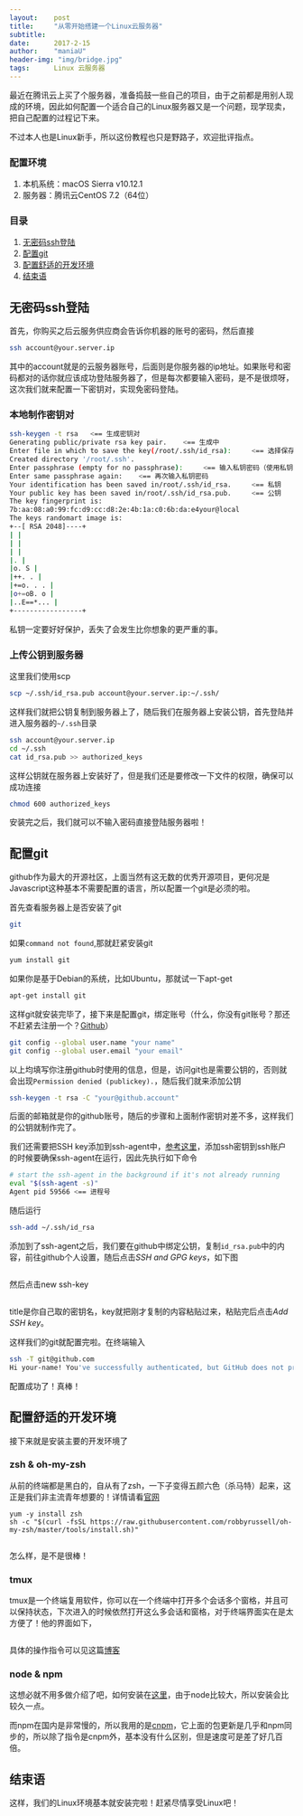 ```yaml
---
layout:    post
title:     "从零开始搭建一个Linux云服务器"
subtitle:  
date:      2017-2-15
author:    "maniaU"
header-img: "img/bridge.jpg"
tags:      Linux 云服务器
---
```


最近在腾讯云上买了个服务器，准备捣鼓一些自己的项目，由于之前都是用别人现成的环境，因此如何配置一个适合自己的Linux服务器又是一个问题，现学现卖，把自己配置的过程记下来。

不过本人也是Linux新手，所以这份教程也只是野路子，欢迎批评指点。

### 配置环境

1. 本机系统：macOS Sierra v10.12.1
2. 服务器：腾讯云CentOS 7.2（64位）

### 目录

1. [无密码ssh登陆](#无密码ssh登陆)
2. [配置git](#配置git)
3. [配置舒适的开发环境](#配置舒适的开发环境)
4. [结束语](#结束语)

## 无密码ssh登陆

首先，你购买之后云服务供应商会告诉你机器的账号的密码，然后直接

```zsh
ssh account@your.server.ip
```

其中的account就是的云服务器账号，后面则是你服务器的ip地址。如果账号和密码都对的话你就应该成功登陆服务器了，但是每次都要输入密码，是不是很烦呀，这次我们就来配置一下密钥对，实现免密码登陆。

### 本地制作密钥对

```bash
ssh-keygen -t rsa   <== 生成密钥对
Generating public/private rsa key pair.    <== 生成中
Enter file in which to save the key(/root/.ssh/id_rsa):     <== 选择保存地址
Created directory '/root/.ssh'.  
Enter passphrase (empty for no passphrase):     <== 输入私钥密码（使用私钥的时候输入，可以为空）
Enter same passphrase again:    <== 再次输入私钥密码
Your identification has been saved in/root/.ssh/id_rsa.     <== 私钥
Your public key has been saved in/root/.ssh/id_rsa.pub.     <== 公钥
The key fingerprint is:  
7b:aa:08:a0:99:fc:d9:cc:d8:2e:4b:1a:c0:6b:da:e4your@local  
The keys randomart image is:  
+--[ RSA 2048]----+  
| |  
| |  
| |  
|. |  
|o. S |  
|++. . |  
|+=o. . . |  
|o+=oB. o |  
|..E==*... |  
+-----------------+  
```

私钥一定要好好保护，丢失了会发生比你想象的更严重的事。

### 上传公钥到服务器

这里我们使用scp

```bash
scp ~/.ssh/id_rsa.pub account@your.server.ip:~/.ssh/
```

这样我们就把公钥复制到服务器上了，随后我们在服务器上安装公钥，首先登陆并进入服务器的`~/.ssh`目录

```bash
ssh account@your.server.ip
cd ~/.ssh
cat id_rsa.pub >> authorized_keys
```

这样公钥就在服务器上安装好了，但是我们还是要修改一下文件的权限，确保可以成功连接

```bash
chmod 600 authorized_keys
```

安装完之后，我们就可以不输入密码直接登陆服务器啦！

## 配置git

github作为最大的开源社区，上面当然有这无数的优秀开源项目，更何况是Javascript这种基本不需要配置的语言，所以配置一个git是必须的啦。

首先查看服务器上是否安装了git

```bash
git
```

如果`command not found`,那就赶紧安装git

```bash
yum install git
```

如果你是基于Debian的系统，比如Ubuntu，那就试一下apt-get

```bash
apt-get install git
```

这样git就安装完毕了，接下来是配置git，绑定账号（什么，你没有git账号？那还不赶紧去注册一个？[Github](https://github.com)）

```bash
git config --global user.name "your name"
git config --global user.email "your email"
```

以上均填写你注册github时使用的信息，但是，访问git也是需要公钥的，否则就会出现`Permission denied (publickey).`，随后我们就来添加公钥

```bash
ssh-keygen -t rsa -C "your@github.account"
```

后面的邮箱就是你的github账号，随后的步骤和上面制作密钥对差不多，这样我们的公钥就制作完了。

我们还需要把SSH key添加到ssh-agent中，[参考这里](https://help.github.com/articles/generating-a-new-ssh-key-and-adding-it-to-the-ssh-agent/)，添加ssh密钥到ssh账户的时候要确保ssh-agent在运行，因此先执行如下命令

```bash
# start the ssh-agent in the background if it's not already running
eval "$(ssh-agent -s)"
Agent pid 59566 <== 进程号
```

随后运行

```bash
ssh-add ~/.ssh/id_rsa
```


添加到了ssh-agent之后，我们要在github中绑定公钥，复制`id_rsa.pub`中的内容，前往github个人设置，随后点击<i>SSH and GPG keys</i>，如下图

<img src="{{  site.baseurl }}/img/github-setting.jpg" alt="" style="margin:auto">

然后点击new ssh-key

<img src="{{ site.baseurl }}/img/new-key.jpg" alt="">

title是你自己取的密钥名，key就把刚才复制的内容粘贴过来，粘贴完后点击<i>Add SSH key</i>。

这样我们的git就配置完啦。在终端输入

```bash
ssh -T git@github.com
Hi your-name! You've successfully authenticated, but GitHub does not provide shell access.
```

配置成功了！真棒！

## 配置舒适的开发环境

接下来就是安装主要的开发环境了

### zsh & oh-my-zsh

从前的终端都是黑白的，自从有了zsh，一下子变得五颜六色（杀马特）起来，这正是我们非主流青年想要的！详情请看[官网](https://github.com/robbyrussell/oh-my-zsh)

```
yum -y install zsh
sh -c "$(curl -fsSL https://raw.githubusercontent.com/robbyrussell/oh-my-zsh/master/tools/install.sh)"
```

<img src="{{ site.baseurl }}/img/oh-my-zsh.jpg" alt="">

怎么样，是不是很棒！

### tmux

tmux是一个终端复用软件，你可以在一个终端中打开多个会话多个窗格，并且可以保持状态，下次进入的时候依然打开这么多会话和窗格，对于终端界面实在是太方便了！他的界面如下，

<img src="{{ site.baseurl }}/img/tmux.jpg" alt="">

具体的操作指令可以见这篇[博客](http://harttle.com/2015/11/06/tmux-startup.html)

### node & npm

这想必就不用多做介绍了吧，如何安装在[这里](https://nodejs.org/en/download/package-manager/)，由于node比较大，所以安装会比较久一点。

而npm在国内是非常慢的，所以我用的是[cnpm](https://npm.taobao.org/)，它上面的包更新是几乎和npm同步的，所以除了指令是cnpm外，基本没有什么区别，但是速度可是差了好几百倍。


##  结束语

这样，我们的Linux环境基本就安装完啦！赶紧尽情享受Linux吧！






